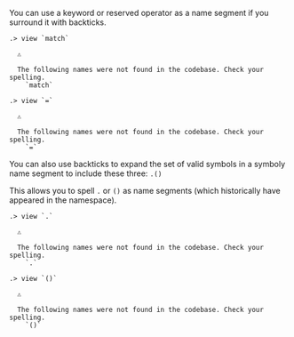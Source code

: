 You can use a keyword or reserved operator as a name segment if you surround it with backticks.

```ucm
.> view `match`

  ⚠️
  
  The following names were not found in the codebase. Check your spelling.
    `match`

.> view `=`

  ⚠️
  
  The following names were not found in the codebase. Check your spelling.
    `=`

```
You can also use backticks to expand the set of valid symbols in a symboly name segment to include these three: `.()`

This allows you to spell `.` or `()` as name segments (which historically have appeared in the namespace).

```ucm
.> view `.`

  ⚠️
  
  The following names were not found in the codebase. Check your spelling.
    `.`

.> view `()`

  ⚠️
  
  The following names were not found in the codebase. Check your spelling.
    `()`

```
